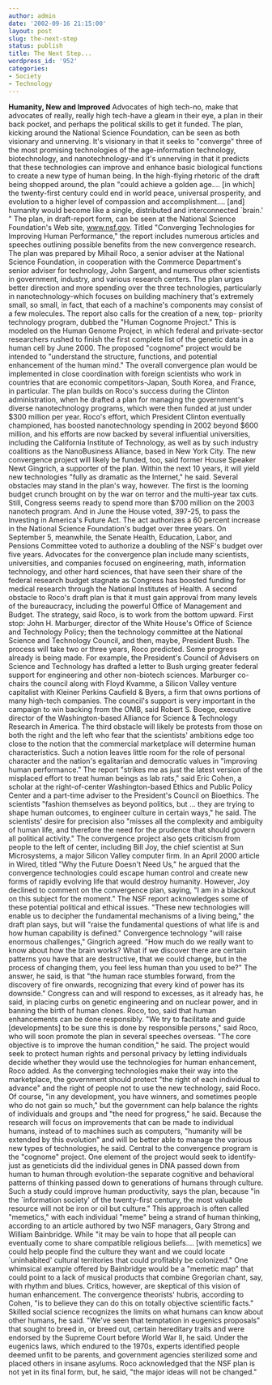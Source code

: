 ```yaml
---
author: admin
date: '2002-09-16 21:15:00'
layout: post
slug: the-next-step
status: publish
title: The Next Step...
wordpress_id: '952'
categories:
- Society
- Technology
---
```


**Humanity, New and Improved** Advocates of high tech-no, make that
advocates of really, really high tech-have a gleam in their eye, a plan
in their back pocket, and perhaps the political skills to get it funded.
The plan, kicking around the National Science Foundation, can be seen as
both visionary and unnerving. It's visionary in that it seeks to
"converge" three of the most promising technologies of the
age-information technology, biotechnology, and nanotechnology-and it's
unnerving in that it predicts that these technologies can improve and
enhance basic biological functions to create a new type of human being.
In the high-flying rhetoric of the draft being shopped around, the plan
"could achieve a golden age.... [in which] the twenty-first century
could end in world peace, universal prosperity, and evolution to a
higher level of compassion and accomplishment.... [and] humanity would
become like a single, distributed and interconnected \`brain.' " The
plan, in draft-report form, can be seen at the National Science
Foundation's Web site, www.nsf.gov. Titled "Converging Technologies for
Improving Human Performance," the report includes numerous articles and
speeches outlining possible benefits from the new convergence research.
The plan was prepared by Mihail Roco, a senior adviser at the National
Science Foundation, in cooperation with the Commerce Department's senior
adviser for technology, John Sargent, and numerous other scientists in
government, industry, and various research centers. The plan urges
better direction and more spending over the three technologies,
particularly in nanotechnology-which focuses on building machinery
that's extremely small, so small, in fact, that each of a machine's
components may consist of a few molecules. The report also calls for the
creation of a new, top- priority technology program, dubbed the "Human
Cognome Project." This is modeled on the Human Genome Project, in which
federal and private-sector researchers rushed to finish the first
complete list of the genetic data in a human cell by June 2000. The
proposed "cognome" project would be intended to "understand the
structure, functions, and potential enhancement of the human mind." The
overall convergence plan would be implemented in close coordination with
foreign scientists who work in countries that are economic
competitors-Japan, South Korea, and France, in particular. The plan
builds on Roco's success during the Clinton administration, when he
drafted a plan for managing the government's diverse nanotechnology
programs, which were then funded at just under $300 million per year.
Roco's effort, which President Clinton eventually championed, has
boosted nanotechnology spending in 2002 beyond $600 million, and his
efforts are now backed by several influential universities, including
the California Institute of Technology, as well as by such industry
coalitions as the NanoBusiness Alliance, based in New York City. The new
convergence project will likely be funded, too, said former House
Speaker Newt Gingrich, a supporter of the plan. Within the next 10
years, it will yield new technologies "fully as dramatic as the
Internet," he said. Several obstacles may stand in the plan's way,
however. The first is the looming budget crunch brought on by the war on
terror and the multi-year tax cuts. Still, Congress seems ready to spend
more than $700 million on the 2003 nanotech program. And in June the
House voted, 397-25, to pass the Investing in America's Future Act. The
act authorizes a 60 percent increase in the National Science
Foundation's budget over three years. On September 5, meanwhile, the
Senate Health, Education, Labor, and Pensions Committee voted to
authorize a doubling of the NSF's budget over five years. Advocates for
the convergence plan include many scientists, universities, and
companies focused on engineering, math, information technology, and
other hard sciences, that have seen their share of the federal research
budget stagnate as Congress has boosted funding for medical research
through the National Institutes of Health. A second obstacle to Roco's
draft plan is that it must gain approval from many levels of the
bureaucracy, including the powerful Office of Management and Budget. The
strategy, said Roco, is to work from the bottom upward. First stop: John
H. Marburger, director of the White House's Office of Science and
Technology Policy; then the technology committee at the National Science
and Technology Council, and then, maybe, President Bush. The process
will take two or three years, Roco predicted. Some progress already is
being made. For example, the President's Council of Advisers on Science
and Technology has drafted a letter to Bush urging greater federal
support for engineering and other non-biotech sciences. Marburger
co-chairs the council along with Floyd Kvamme, a Silicon Valley venture
capitalist with Kleiner Perkins Caufield & Byers, a firm that owns
portions of many high-tech companies. The council's support is very
important in the campaign to win backing from the OMB, said Robert S.
Boege, executive director of the Washington-based Alliance for Science &
Technology Research in America. The third obstacle will likely be
protests from those on both the right and the left who fear that the
scientists' ambitions edge too close to the notion that the commercial
marketplace will determine human characteristics. Such a notion leaves
little room for the role of personal character and the nation's
egalitarian and democratic values in "improving human performance." The
report "strikes me as just the latest version of the misplaced effort to
treat human beings as lab rats," said Eric Cohen, a scholar at the
right-of-center Washington-based Ethics and Public Policy Center and a
part-time adviser to the President's Council on Bioethics. The
scientists "fashion themselves as beyond politics, but ... they are
trying to shape human outcomes, to engineer culture in certain ways," he
said. The scientists' desire for precision also "misses all the
complexity and ambiguity of human life, and therefore the need for the
prudence that should govern all political activity." The convergence
project also gets criticism from people to the left of center, including
Bill Joy, the chief scientist at Sun Microsystems, a major Silicon
Valley computer firm. In an April 2000 article in Wired, titled "Why the
Future Doesn't Need Us," he argued that the convergence technologies
could escape human control and create new forms of rapidly evolving life
that would destroy humanity. However, Joy declined to comment on the
convergence plan, saying, "I am in a blackout on this subject for the
moment." The NSF report acknowledges some of these potential political
and ethical issues. "These new technologies will enable us to decipher
the fundamental mechanisms of a living being," the draft plan says, but
will "raise the fundamental questions of what life is and how human
capability is defined." Convergence technology "will raise enormous
challenges," Gingrich agreed. "How much do we really want to know about
how the brain works? What if we discover there are certain patterns you
have that are destructive, that we could change, but in the process of
changing them, you feel less human than you used to be?" The answer, he
said, is that "the human race stumbles forward, from the discovery of
fire onwards, recognizing that every kind of power has its downside."
Congress can and will respond to excesses, as it already has, he said,
in placing curbs on genetic engineering and on nuclear power, and in
banning the birth of human clones. Roco, too, said that human
enhancements can be done responsibly. "We try to facilitate and guide
[developments] to be sure this is done by responsible persons," said
Roco, who will soon promote the plan in several speeches overseas. "The
core objective is to improve the human condition," he said. The project
would seek to protect human rights and personal privacy by letting
individuals decide whether they would use the technologies for human
enhancement, Roco added. As the converging technologies make their way
into the marketplace, the government should protect "the right of each
individual to advance" and the right of people not to use the new
technology, said Roco. Of course, "in any development, you have winners,
and sometimes people who do not gain so much," but the government can
help balance the rights of individuals and groups and "the need for
progress," he said. Because the research will focus on improvements that
can be made to individual humans, instead of to machines such as
computers, "humanity will be extended by this evolution" and will be
better able to manage the various new types of technologies, he said.
Central to the convergence program is the "cognome" project. One element
of the project would seek to identify-just as geneticists did the
individual genes in DNA passed down from human to human through
evolution-the separate cognitive and behavioral patterns of thinking
passed down to generations of humans through culture. Such a study could
improve human productivity, says the plan, because "in the \`information
society' of the twenty-first century, the most valuable resource will
not be iron or oil but culture." This approach is often called
"memetics," with each individual "meme" being a strand of human
thinking, according to an article authored by two NSF managers, Gary
Strong and William Bainbridge. While "it may be vain to hope that all
people can eventually come to share compatible religious beliefs....
[with memetics] we could help people find the culture they want and we
could locate \`uninhabited' cultural territories that could profitably
be colonized." One whimsical example offered by Bainbridge would be a
"memetic map" that could point to a lack of musical products that
combine Gregorian chant, say, with rhythm and blues. Critics, however,
are skeptical of this vision of human enhancement. The convergence
theorists' hubris, according to Cohen, "is to believe they can do this
on totally objective scientific facts." Skilled social science
recognizes the limits on what humans can know about other humans, he
said. "We've seen that temptation in eugenics proposals" that sought to
breed in, or breed out, certain hereditary traits and were endorsed by
the Supreme Court before World War II, he said. Under the eugenics laws,
which endured to the 1970s, experts identified people deemed unfit to be
parents, and government agencies sterilized some and placed others in
insane asylums. Roco acknowledged that the NSF plan is not yet in its
final form, but, he said, "the major ideas will not be changed."
